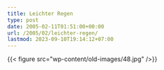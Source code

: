 ```yaml
---
title: Leichter Regen
type: post
date: 2005-02-11T01:51:00+00:00
url: /2005/02/leichter-regen/
lastmod: 2023-09-10T19:14:12+07:00
---
```

{{< figure src="wp-content/old-images/48.jpg" />}}
